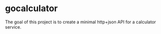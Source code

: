 # gocalculator
The goal of this project is to create a minimal http+json API for a calculator service.
